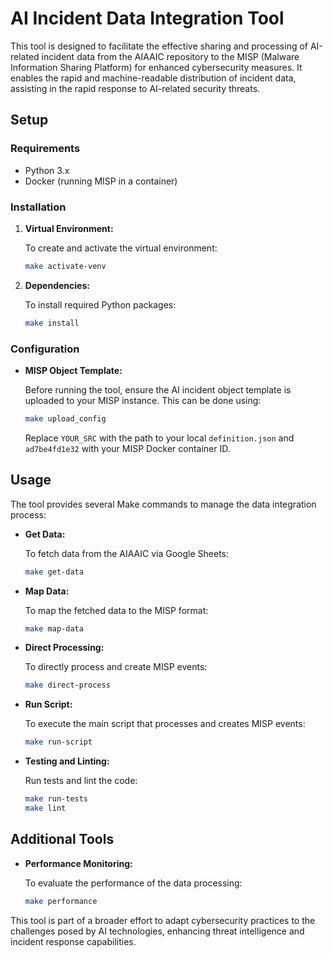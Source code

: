 # AI Incident Data Integration Tool

This tool is designed to facilitate the effective sharing and processing of AI-related incident data from the AIAAIC repository to the MISP (Malware Information Sharing Platform) for enhanced cybersecurity measures. It enables the rapid and machine-readable distribution of incident data, assisting in the rapid response to AI-related security threats.

## Setup

### Requirements

- Python 3.x
- Docker (running MISP in a container)

### Installation

1. **Virtual Environment:**

   To create and activate the virtual environment:

   ```bash
   make activate-venv
   ```

2. **Dependencies:**

   To install required Python packages:

   ```bash
   make install
   ```

### Configuration

- **MISP Object Template:**

  Before running the tool, ensure the AI incident object template is uploaded to your MISP instance. This can be done using:

  ```bash
  make upload_config
  ```

  Replace `YOUR_SRC` with the path to your local `definition.json` and `ad7be4fd1e32` with your MISP Docker container ID.

## Usage

The tool provides several Make commands to manage the data integration process:

- **Get Data:**

  To fetch data from the AIAAIC via Google Sheets:

  ```bash
  make get-data
  ```

- **Map Data:**

  To map the fetched data to the MISP format:

  ```bash
  make map-data
  ```

- **Direct Processing:**

  To directly process and create MISP events:

  ```bash
  make direct-process
  ```

- **Run Script:**

  To execute the main script that processes and creates MISP events:

  ```bash
  make run-script
  ```

- **Testing and Linting:**

  Run tests and lint the code:

  ```bash
  make run-tests
  make lint
  ```

## Additional Tools

- **Performance Monitoring:**

  To evaluate the performance of the data processing:

  ```bash
  make performance
  ```

This tool is part of a broader effort to adapt cybersecurity practices to the challenges posed by AI technologies, enhancing threat intelligence and incident response capabilities.
